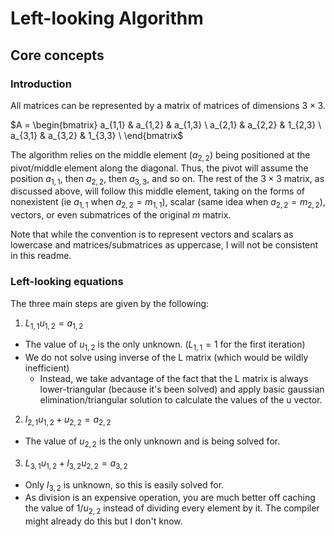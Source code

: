 # Left-looking Algorithm

## Core concepts

### Introduction

All matrices can be represented by a matrix of matrices of dimensions $3 \times 3$.

$A =
\begin{bmatrix}
a_{1,1} & a_{1,2} & a_{1,3} \\
a_{2,1} & a_{2,2} & 1_{2,3} \\
a_{3,1} & a_{3,2} & 1_{3,3} \\
\end{bmatrix$

The algorithm relies on the middle element ($a_{2,2}$) being positioned at the pivot/middle element along the diagonal. Thus, the pivot will assume the position $a_{1,1}$, then $a_{2,2}$, then $a_{3,3}$, and so on. The rest of the $3\times 3$ matrix, as discussed above, will follow this middle element, taking on the forms of nonexistent (ie $a_{1,1}$ when $a_{2,2} = m_{1,1}$), scalar (same idea when $a_{2,2} = m_{2,2}$), vectors, or even submatrices of the original $m$ matrix.

Note that while the convention is to represent vectors and scalars as lowercase
and matrices/submatrices as uppercase, I will not be consistent in this readme.

### Left-looking equations

The three main steps are given by the following:

1. $L_{1,1} u_{1,2} = a_{1,2}$

  - The value of $u_{1,2}$ is the only unknown. ($L_{1,1} = 1$ for the first iteration)
  - We do not solve using inverse of the L matrix (which would be wildly inefficient)
    - Instead, we take advantage of the fact that the L matrix is always lower-triangular (because it's been solved) and apply basic gaussian elimination/triangular solution to calculate the values of the u vector. 

2. $l_{2,1} u_{1,2} + u_{2,2} = a_{2,2}$

  - The value of $u_{2,2}$ is the only unknown and is being solved for.

3. $L_{3,1} u_{1,2} + l_{3,2} u_{2,2} = a_{3,2}$

  - Only $l_{3,2}$ is unknown, so this is easily solved for. 
  - As division is an expensive operation, you are much better off caching the value of $1/u_{2,2}$ instead of dividing every element by it. The compiler might already do this but I don't know. 